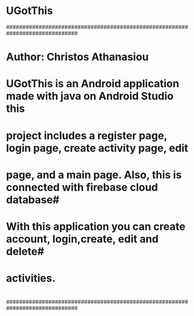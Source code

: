 # UGotThis

##############################################################################
# Author: Christos Athanasiou                                                #     
# UGotThis is an Android application made with java on Android Studio this   #
# project includes a register page, login page, create activity page, edit   # 
# page, and a main page. Also, this is connected with firebase cloud database# 
#                                                                            #   
# With this application you can create account, login,create, edit and delete# 
# activities.                                                                # 
#                                                                            # 
#                                                                            # 
#                                                                            # 
#                                                                            # 
##############################################################################                                                                         
